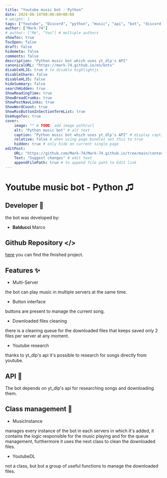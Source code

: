 ```yaml
---
title: "Youtube music bot - Python"
date: 2024-08-14T00:00:00+00:00
# weight: 1
tags: ["Youtube", "Discord", "python", "music", "api", "bot", "discord bot", "yt_dlp"]
author: ["Mark-74"]
# author: ["Me", "You"] # multiple authors
showToc: true
TocOpen: false
draft: false
hidemeta: false
comments: false
description: "Python music bot which uses yt_dlp's API"
canonicalURL: "https://mark-74.github.io/en/bots"
disableHLJS: true # to disable highlightjs
disableShare: false
disableHLJS: false
hideSummary: false
searchHidden: true
ShowReadingTime: true
ShowBreadCrumbs: true
ShowPostNavLinks: true
ShowWordCount: true
ShowRssButtonInSectionTermList: true
UseHugoToc: true
cover:
    image: "" # TODO: add image path/url
    alt: "Python music bot" # alt text
    caption: "Python music bot which uses yt_dlp's API" # display caption under cover
    relative: false # when using page bundles set this to true
    hidden: true # only hide on current single page
editPost:
    URL: "https://github.com/Mark-74/Mark-74.github.io/tree/main/content/en/bots"
    Text: "Suggest changes" # edit text
    appendFilePath: true # to append file path to Edit link
---
```

# Youtube music bot - Python ♫

## Developer 🤖
the bot was developed by:

- **Balducci** Marco

## Github Repository </>
[here](https://github.com/Mark-74/Python_discord_youtube_bot) you can find the finished project. 

## Features ✨
- Multi-Server

the bot can play music in multiple servers at the same time.
- Button interface

buttons are present to manage the current song.
- Downloaded files cleaning

there is a cleaning queue for the downloaded files that keeps saved only 2 files per server at any moment.
- Youtube research

thanks to yt_dlp's api it's possible to research for songs directly from youtube.

## API 🔗
The bot depends on yt_dlp's api for researching songs and downloading them.

## Class management 📜
- MusicInstance

manages every instance of the bot in each servers in which it's added, it contains the logic responsible for the music playing and for the queue management, furthermore it uses the next class to clean the downloaded files.
- YoutubeDL

not a class, but but a group of useful functions to manage the downloaded files.